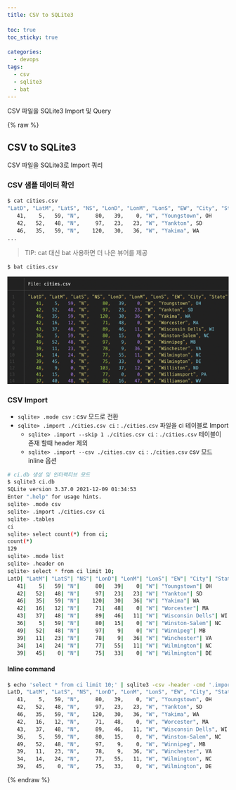 ```yaml
---
title: CSV to SQLite3 

toc: true
toc_sticky: true

categories:
  - devops
tags:
  - csv
  - sqlite3
  - bat
---
```

 
CSV 파일을 SQLite3 Import 및 Query

{% raw %}

## CSV to SQLite3 
CSV 파일을 SQLite3로 Import 쿼리


### CSV 샘플 데이터 확인 

```sh
$ cat cities.csv
"LatD", "LatM", "LatS", "NS", "LonD", "LonM", "LonS", "EW", "City", "State"
   41,    5,   59, "N",     80,   39,    0, "W", "Youngstown", OH
   42,   52,   48, "N",     97,   23,   23, "W", "Yankton", SD
   46,   35,   59, "N",    120,   30,   36, "W", "Yakima", WA
...
```

> TIP: cat 대신 bat 사용하면 더 나은 뷰어를 제공 

```sh
$ bat cities.csv
```
![](/images/2022-08-10-02-18-58.png)

### CSV Import
- `sqlite> .mode csv` : csv 모드로 전환
- `sqlite> .import ./cities.csv ci` : `./cities.csv` 파일을 ci 테이블로 Import 
   - `sqlite> .import --skip 1 ./cities.csv ci` : `./cities.csv`  테이블이 존재 할때 header 제외 
   - `sqlite> .import --csv ./cities.csv ci` : `./cities.csv`  csv 모드 inline 옵션 

```sh
# ci.db 생성 및 인터랙티브 모드
$ sqlite3 ci.db
SQLite version 3.37.0 2021-12-09 01:34:53
Enter ".help" for usage hints.
sqlite> .mode csv
sqlite> .import ./cities.csv ci
sqlite> .tables
ci
sqlite> select count(*) from ci;
count(*)
129
sqlite> .mode list
sqlite> .header on
sqlite> select * from ci limit 10;
LatD| "LatM"| "LatS"| "NS"| "LonD"| "LonM"| "LonS"| "EW"| "City"| "State"
   41|    5|   59| "N"|     80|   39|    0| "W"| "Youngstown"| OH
   42|   52|   48| "N"|     97|   23|   23| "W"| "Yankton"| SD
   46|   35|   59| "N"|    120|   30|   36| "W"| "Yakima"| WA
   42|   16|   12| "N"|     71|   48|    0| "W"| "Worcester"| MA
   43|   37|   48| "N"|     89|   46|   11| "W"| "Wisconsin Dells"| WI
   36|    5|   59| "N"|     80|   15|    0| "W"| "Winston-Salem"| NC
   49|   52|   48| "N"|     97|    9|    0| "W"| "Winnipeg"| MB
   39|   11|   23| "N"|     78|    9|   36| "W"| "Winchester"| VA
   34|   14|   24| "N"|     77|   55|   11| "W"| "Wilmington"| NC
   39|   45|    0| "N"|     75|   33|    0| "W"| "Wilmington"| DE
```

#### Inline command 

```sh
$ echo 'select * from ci limit 10;' | sqlite3 -csv -header -cmd '.import ./cities.csv ci' -list
LatD, "LatM", "LatS", "NS", "LonD", "LonM", "LonS", "EW", "City", "State"
   41,    5,   59, "N",     80,   39,    0, "W", "Youngstown", OH
   42,   52,   48, "N",     97,   23,   23, "W", "Yankton", SD
   46,   35,   59, "N",    120,   30,   36, "W", "Yakima", WA
   42,   16,   12, "N",     71,   48,    0, "W", "Worcester", MA
   43,   37,   48, "N",     89,   46,   11, "W", "Wisconsin Dells", WI
   36,    5,   59, "N",     80,   15,    0, "W", "Winston-Salem", NC
   49,   52,   48, "N",     97,    9,    0, "W", "Winnipeg", MB
   39,   11,   23, "N",     78,    9,   36, "W", "Winchester", VA
   34,   14,   24, "N",     77,   55,   11, "W", "Wilmington", NC
   39,   45,    0, "N",     75,   33,    0, "W", "Wilmington", DE
```

{% endraw %}

